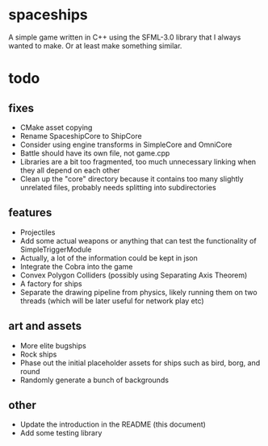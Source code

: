 # spaceships
A simple game written in C++ using the SFML-3.0 library that I always wanted to make. Or at least make something similar.
# todo
## fixes
- CMake asset copying
- Rename SpaceshipCore to ShipCore
- Consider using engine transforms in SimpleCore and OmniCore
- Battle should have its own file, not game.cpp
- Libraries are a bit too fragmented, too much unnecessary linking when they all depend on each other
- Clean up the "core" directory because it contains too many slightly unrelated files, probably needs splitting into subdirectories

## features
- Projectiles
- Add some actual weapons or anything that can test the functionality of SimpleTriggerModule
- Actually, a lot of the information could be kept in json
- Integrate the Cobra into the game
- Convex Polygon Colliders (possibly using Separating Axis Theorem)
- A factory for ships
- Separate the drawing pipeline from physics, likely running them on two threads (which will be later useful for network play etc)

## art and assets
- More elite bugships
- Rock ships
- Phase out the initial placeholder assets for ships such as bird, borg, and round
- Randomly generate a bunch of backgrounds

## other
- Update the introduction in the README (this document)
- Add some testing library
